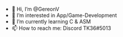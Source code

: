 - 👋 Hi, I’m @GereonV
- 👀 I’m interested in App/Game-Development
- 🌱 I’m currently learning C & ASM
- 📫 How to reach me: Discord TK36#5013
